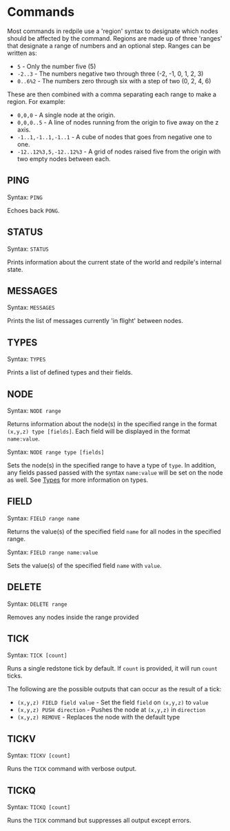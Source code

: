 Commands
========

Most commands in redpile use a 'region' syntax to designate which nodes should be affected by the command.
Regions are made up of three 'ranges' that designate a range of numbers and an optional step.
Ranges can be written as:

* `5` - Only the number five (5)
* `-2..3` - The numbers negative two through three (-2, -1, 0, 1, 2, 3)
* `0..6%2` - The numbers zero through six with a step of two (0, 2, 4, 6)

These are then combined with a comma separating each range to make a region.  For example:

* `0,0,0` - A single node at the origin.
* `0,0,0..5` - A line of nodes running from the origin to five away on the z axis.
* `-1..1,-1..1,-1..1` - A cube of nodes that goes from negative one to one.
* `-12..12%3,5,-12..12%3` - A grid of nodes raised five from the origin with two empty nodes between each.

PING
----

Syntax: `PING`

Echoes back `PONG`.

STATUS
------

Syntax: `STATUS`

Prints information about the current state of the world and redpile's internal state.

MESSAGES
--------

Syntax: `MESSAGES`

Prints the list of messages currently 'in flight' between nodes.

TYPES
-----

Syntax: `TYPES`

Prints a list of defined types and their fields.

NODE
----

Syntax: `NODE range`

Returns information about the node(s) in the specified range in the format `(x,y,z) type [fields]`.
Each field will be displayed in the format `name:value`.

Syntax: `NODE range type [fields]`

Sets the node(s) in the specified range to have a type of `type`.
In addition, any fields passed passed with the syntax `name:value` will be set on the node as well.
See [Types](types.md) for more information on types.

FIELD
-----

Syntax: `FIELD range name`

Returns the value(s) of the specified field `name` for all nodes in the specified range.

Syntax: `FIELD range name:value`

Sets the value(s) of the specified field `name` with `value`.

DELETE
------

Syntax: `DELETE range`

Removes any nodes inside the range provided

TICK
----

Syntax: `TICK [count]`

Runs a single redstone tick by default.
If `count` is provided, it will run `count` ticks.

The following are the possible outputs that can occur as the result of a tick:

* `(x,y,z) FIELD field value` - Set the field `field` on `(x,y,z)` to `value`
* `(x,y,z) PUSH direction` - Pushes the node at `(x,y,z)` in `direction`
* `(x,y,z) REMOVE` - Replaces the node with the default type

TICKV
-----

Syntax: `TICKV [count]`

Runs the `TICK` command with verbose output.

TICKQ
-----

Syntax: `TICKQ [count]`

Runs the `TICK` command but suppresses all output except errors.

